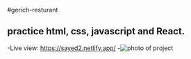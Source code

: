 #gerich-resturant
## practice html, css, javascript and React.
-Live view: https://sayed2.netlify.app/
-![photo of project](https://serving.photos.photobox.com/64854624e4a2cfbf31662a238423400741dd6cff6b186d578416b8d874c8969fde80ccb3.jpg)
